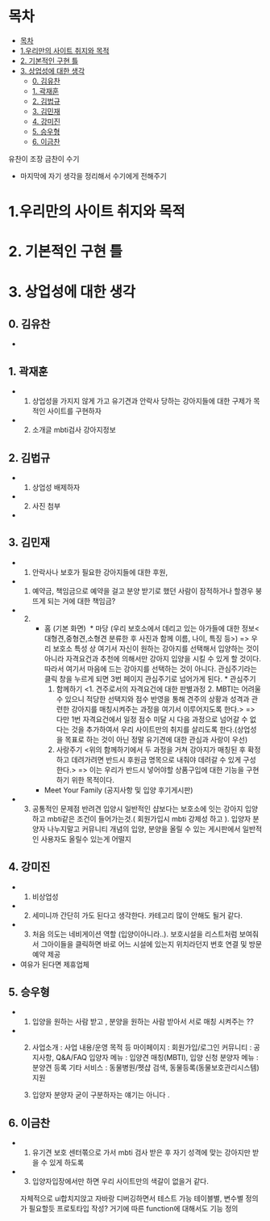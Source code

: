 # 목차

- [목차](#목차)
- [1.우리만의 사이트 취지와 목적](#1우리만의-사이트-취지와-목적)
- [2. 기본적인 구현 틀](#2-기본적인-구현-틀)
- [3. 상업성에 대한 생각](#3-상업성에-대한-생각)
  - [0. 김유찬](#0-김유찬)
  - [1. 곽재훈](#1-곽재훈)
  - [2. 김법규](#2-김법규)
  - [3. 김민재](#3-김민재)
  - [4. 강미진](#4-강미진)
  - [5. 승우형](#5-승우형)
  - [6. 이금찬](#6-이금찬)


유찬이 조장
금찬이 수기

- 마지막에 자기 생각을 정리해서 수기에게 전해주기

# 1.우리만의 사이트 취지와 목적
# 2. 기본적인 구현 틀
# 3. 상업성에 대한 생각

## 0. 김유찬
- 

## 1. 곽재훈
- 1. 상업성을 가지지 않게 가고 유기견과 안락사 당하는 강아지들에 대한 구제가 목적인 사이트를 구현하자
- 2. 소개글 
     mbti검사
     강아지정보

## 2. 김법규
- 1. 상업성 배제하자
- 2. 사진 첨부
- 

## 3. 김민재
- 1. 안락사나 보호가 필요한 강아지들에 대한 후원, 
- 1. 예약금, 책임금으로 예약을 걸고 분양 받기로 했던 사람이 잠적하거나 할경우 붕뜨게 되는 거에 대한 책임금?
- 2. * 홈 (기본 화면)
​     * 마당 (우리 보호소에서 데리고 있는 아가들에 대한 정보<대형견,중형견,소형견 분류한
     후 사진과 함께 이름, 나이, 특징 등>)
     => 우리 보호소 특성 상 여기서 자신이 원하는 강아지를 선택해서 입양하는 것이 아니라 자격요건과 추천에 의해서만 강아지 입양을 시킬 수 있게 할 것이다. 따라서 여기서 마음에 드는 강아지를 선택하는 것이 아니다. 관심주기라는 클릭 창을 누르게 되면 3번 페이지 관심주기로 넘어가게 된다. 
​     * 관심주기 
        1. 함께하기 <1. 견주로서의 자격요건에 대한 판별과정 2. MBTI는 어려울 수 있으니 적당한 선택지와 점수 반영을 통해 견주의 상황과 성격과 관련한 강아지를 매칭시켜주는 과정을 여기서 이루어지도록 한다.> => 다만 1번 자격요건에서 일정 점수 미달 시 다음 과정으로 넘어갈 수 없다는 것을 추가하여서 우리 사이트만의 취지를 살리도록 한다.(상업성을 목표로 하는 것이 아닌 정말 유기견에 대한 관심과 사랑이 우선)
        2. 사랑주기 <위의 함께하기에서 두 과정을 거쳐 강아지가 매칭된 후 확정하고 데려가려면 반드시 후원금 명목으로 내줘야 데려갈 수 있게 구성한다.> => 이는 우리가 반드시 넣어야할 상품구입에 대한 기능을 구현하기 위한 목적이다.
​
     * Meet Your Family (공지사항 및 입양 후기게시판)
- 3. 공통적인 문제점 반려견 입양시  일반적인 샵보다는 보호소에 잇는 강아지 입양하고 mbti같은 조건이 들어가는것.( 회원가입시 mbti 강제성 하고 ). 입양자 분양자 나누지말고 커뮤니티 개념의 입양, 분양을 올릴 수 있는 게시판에서 일반적인 사용자도 올릴수 있는게 어떨지



## 4. 강미진
- 1. 비상업성
- 2. 세미니까 간단히 가도 된다고 생각한다. 카테고리 많이 안해도 될거 같다.
- 3. 처음 의도는 네비게이션 역할 (입양이아니라..). 보호시설을 리스트처럼 보여줘서 그아이들을 클릭하면 바로 어느 시설에 있는지 위치라던지 번호 연결 및 방문예약 제공
-  여유가 된다면 제휴업체



## 5. 승우형
- 1. 입양을 원하는 사람 받고 , 분양을 원하는 사람 받아서  서로 매칭 시켜주는 ??
- 2. 사업소개 : 사업 내용/운영 목적 등
     마이페이지 : 회원가입/로그인
     커뮤니티 : 공지사항, Q&A/FAQ
     입양자 메뉴 : 입양견 매칭(MBTI), 입양 신청
     분양자 메뉴 : 분양견 등록
     기타 서비스 : 동물병원/펫샵 검색, 동물등록(동물보호관리시스템) 지원

    2. 입양자 분양자 굳이 구분하자는 얘기는 아니다 .

## 6. 이금찬
- 1. 유기견 보호 센터쪾으로 가서 mbti 검사 받은 후 자기 성격에 맞는 강아지만 받을 수 있게 하도록
- 3. 입양자입장에서만 하면 우리 사이트만의 색갈이 없을거 같다.
  

  자체적으로 ui합치지앉고 자바랑 디버깅하면서 테스트 가능
  테이블별, 변수별 정의가 필요할듯 프로토타입 작성? 
  거기에 따른 function에 대해서도 기능 정의